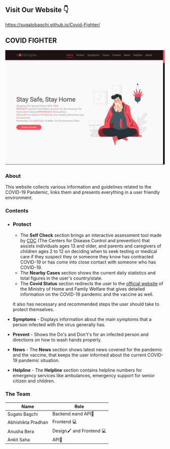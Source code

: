 ## Visit Our Website 👇

https://sugatobagchi.github.io/Covid-Fighter/


## COVID FIGHTER
![alt text](/images/cov1.png)


### About
This website collects various information and guidelines related to the COVID-19 Pandemic, links them and presents everything in a user friendly environment.

### Contents
- ### Protect
  - The **Self Check** section brings an interactive assessment tool made by [CDC](https://www.cdc.gov/) (The Centers for Disease Control and prevention) that assists individuals ages 13 and older, and parents and caregivers of children ages 2 to 12 on deciding when to seek testing or medical care if they suspect they or someone they know has contracted COVID-19 or has come into close contact with someone who has COVID-19.
  - The **Nearby Cases** section shows the current daily statistics and total figures in the user's country/state.
  - The **Covid Status** section redirects the user to the [official website](https://www.mohfw.gov.in/) of the Ministry of Home and Family Welfare that gives detailed information on the COVID-19 pandemic and the vaccine as well.

   It also has necessary and recommended steps the user should take to protect themselves.  

- **Symptoms** - Displays information about the main symptoms that a person infected with the virus generally has.
 
 - **Prevent** - Shows the Do's and Don't's for an infected person and directions on how to wash hands properly.
 - **News** - The **News** section shows latest news covered for the pandemic and the vaccine, that keeps the user informed about the current COVID-19 pandemic situation.
 - **Helpline** - The **Helpline** section contains helpline numbers for emergency services like ambulances, emergency support for senior citizen and children.
 
### The Team
| Name | Role |
| ----------- | ----------- |
| Sugato Bagchi | Backend 🔚and API🔧 |
| Abhishikta Pradhan | Frontend 💻 |
| Anusha Bera | Design🖌️ and Frontend 💻 |
| Ankit Saha | API🔧 |
